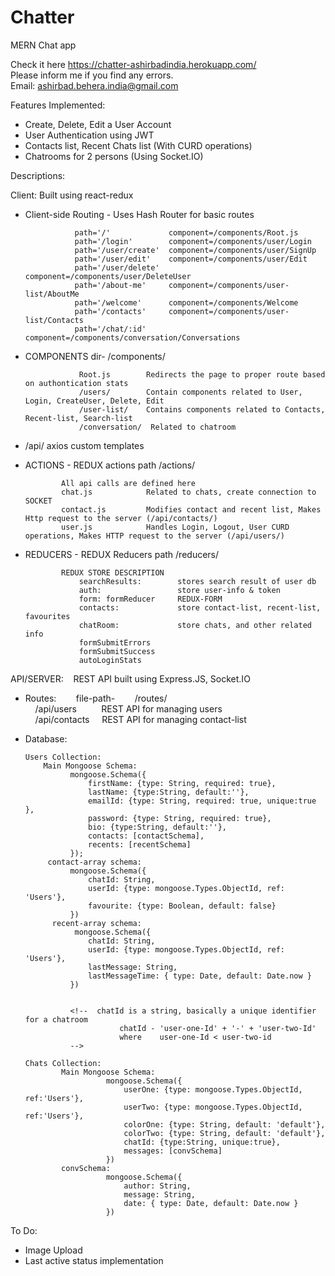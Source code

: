# Chatter
MERN Chat app

Check it here
https://chatter-ashirbadindia.herokuapp.com/ <br>
Please inform me if you find any errors. <br>
Email: ashirbad.behera.india@gmail.com<br>

Features Implemented:
- Create, Delete, Edit a User Account
- User Authentication using JWT
- Contacts list, Recent Chats list (With CURD operations)
- Chatrooms for 2 persons (Using Socket.IO)

Descriptions:

Client: Built using react-redux
 -   Client-side Routing - Uses Hash Router for basic routes
 
                    path='/'             component=/components/Root.js 
                    path='/login'        component=/components/user/Login 
                    path='/user/create'  component=/components/user/SignUp 
                    path='/user/edit'    component=/components/user/Edit 
                    path='/user/delete'  component=/components/user/DeleteUser 
                    path='/about-me'     component=/components/user-list/AboutMe 
                    path='/welcome'      component=/components/Welcome 
                    path='/contacts'     component=/components/user-list/Contacts 
                    path='/chat/:id'     component=/components/conversation/Conversations 
  -   COMPONENTS dir- /components/ 
  
                      Root.js        Redirects the page to proper route based on authontication stats 
                      /users/        Contain components related to User, Login, CreateUser, Delete, Edit 
                      /user-list/    Contains components related to Contacts, Recent-list, Search-list 
                      /conversation/  Related to chatroom 
  -   /api/   axios custom templates
  -   ACTIONS  - REDUX actions  path /actions/ 
  
                  All api calls are defined here 
                  chat.js            Related to chats, create connection to SOCKET 
                  contact.js         Modifies contact and recent list, Makes Http request to the server (/api/contacts/) 
                  user.js            Handles Login, Logout, User CURD operations, Makes HTTP request to the server (/api/users/) 
  -   REDUCERS - REDUX Reducers  path /reducers/ 
  
                  REDUX STORE DESCRIPTION 
                      searchResults:        stores search result of user db 
                      auth:                 store user-info & token 
                      form: formReducer     REDUX-FORM 
                      contacts:             store contact-list, recent-list, favourites 
                      chatRoom:             store chats, and other related info 
                      formSubmitErrors 
                      formSubmitSuccess 
                      autoLoginStats 


API/SERVER:&nbsp;&nbsp;&nbsp;&nbsp;REST API built using Express.JS, Socket.IO 

  - Routes:&nbsp;&nbsp;&nbsp;&nbsp;&nbsp;&nbsp;&nbsp;&nbsp;file-path-&nbsp;&nbsp;&nbsp;&nbsp;&nbsp;&nbsp;&nbsp;&nbsp;/routes/ <br>
     &nbsp;&nbsp;&nbsp;&nbsp;/api/users&nbsp;&nbsp;&nbsp;&nbsp;&nbsp;&nbsp;&nbsp;&nbsp;&nbsp;&nbsp;REST API for managing users<br>
     &nbsp;&nbsp;&nbsp;&nbsp;/api/contacts&nbsp;&nbsp;&nbsp;&nbsp;&nbsp;REST API for managing contact-list<br>
   
  - Database:
 
        Users Collection:
            Main Mongoose Schema:
                  mongoose.Schema({
                      firstName: {type: String, required: true},
                      lastName: {type:String, default:''},
                      emailId: {type: String, required: true, unique:true },
                      password: {type: String, required: true},
                      bio: {type:String, default:''}, 
                      contacts: [contactSchema],
                      recents: [recentSchema]
                  });
             contact-array schema: 
                  mongoose.Schema({
                      chatId: String,
                      userId: {type: mongoose.Types.ObjectId, ref: 'Users'},
                      favourite: {type: Boolean, default: false}
                  })
              recent-array schema:
                   mongoose.Schema({
                      chatId: String,
                      userId: {type: mongoose.Types.ObjectId, ref: 'Users'},
                      lastMessage: String,
                      lastMessageTime: { type: Date, default: Date.now }
                  })


                  <!--  chatId is a string, basically a unique identifier for a chatroom
                             chatId - 'user-one-Id' + '-' + 'user-two-Id'
                             where    user-one-Id < user-two-id
                  -->
                    
        Chats Collection:
                Main Mongoose Schema: 
                          mongoose.Schema({
                              userOne: {type: mongoose.Types.ObjectId, ref:'Users'},
                              userTwo: {type: mongoose.Types.ObjectId, ref:'Users'},
                              colorOne: {type: String, default: 'default'},
                              colorTwo: {type: String, default: 'default'},
                              chatId: {type:String, unique:true},
                              messages: [convSchema]
                          })
                convSchema: 
                          mongoose.Schema({
                              author: String,
                              message: String,
                              date: { type: Date, default: Date.now }
                          })
                          
To Do:  
- Image Upload
- Last active status implementation


